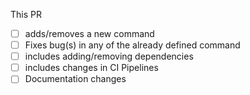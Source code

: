 This PR

<!--
    Mark all that apply
-->

- [ ] adds/removes a new command
- [ ] Fixes bug(s) in any of the already defined command
- [ ] includes adding/removing dependencies
- [ ] includes changes in CI Pipelines
- [ ] Documentation changes

<!--

Uncomment this section if this contains any dependency changes

New dependencies added:
- `<dependency 1>`
- `<dependency 2>`
- `...`

Dependencies removed:
- `<dependency 1>`
- `<dependency 2>`
- `...`

Dependencies updated:
- `<dependency 1>` from `<current version>` to `<new version>`
- `<dependency 2>` from `<current version>` to `<new version>`
- `...`

-->
